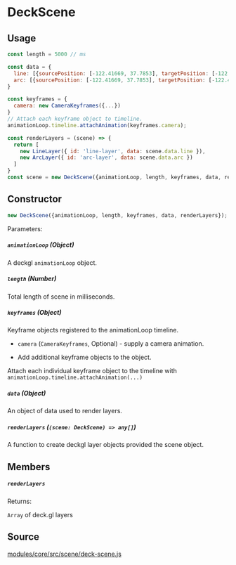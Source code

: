 # DeckScene

## Usage

```js
const length = 5000 // ms

const data = {
  line: [{sourcePosition: [-122.41669, 37.7853], targetPosition: [-122.41669, 37.781]}],
  arc: [{sourcePosition: [-122.41669, 37.7853], targetPosition: [-122.41669, 37.781]}]
}

const keyframes = {
  camera: new CameraKeyframes({...})
}
// Attach each keyframe object to timeline.
animationLoop.timeline.attachAnimation(keyframes.camera);

const renderLayers = (scene) => {
  return [
    new LineLayer({ id: 'line-layer', data: scene.data.line }),
    new ArcLayer({ id: 'arc-layer', data: scene.data.arc })
  ]
}
const scene = new DeckScene({animationLoop, length, keyframes, data, renderLayers});
```

## Constructor

```js
new DeckScene({animationLoop, length, keyframes, data, renderLayers});
```

Parameters:

##### `animationLoop` (Object)

A deckgl `animationLoop` object.

##### `length` (Number)

Total length of scene in milliseconds.

##### `keyframes` (Object)

Keyframe objects registered to the animationLoop timeline.

- `camera` (`CameraKeyframes`, Optional) - supply a camera animation.

- Add additional keyframe objects to the object.

Attach each individual keyframe object to the timeline with `animationLoop.timeline.attachAnimation(...)`

##### `data` (Object)

An object of data used to render layers.

##### `renderLayers` (`(scene: DeckScene) => any[]`)

A function to create deckgl layer objects provided the scene object.

## Members

##### `renderLayers`

Returns:

`Array` of deck.gl layers

## Source

[modules/core/src/scene/deck-scene.js](https://github.com/uber/hubble.gl/blob/master/modules/core/src/scene/deck-scene.js)
